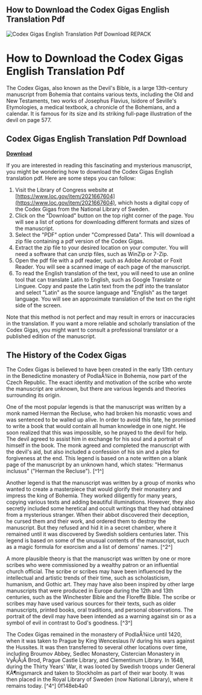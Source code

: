 ## How to Download the Codex Gigas English Translation Pdf

 
![Codex Gigas English Translation Pdf Download REPACK](https://encrypted-tbn2.gstatic.com/images?q=tbn:ANd9GcSJOlaGSpo7r__wukpZc0I8jJV78zqeza9YquixynRY0DQKIgy0m3efVY0a)

 
# How to Download the Codex Gigas English Translation Pdf
 
The Codex Gigas, also known as the Devil's Bible, is a large 13th-century manuscript from Bohemia that contains various texts, including the Old and New Testaments, two works of Josephus Flavius, Isidore of Seville's Etymologies, a medical textbook, a chronicle of the Bohemians, and a calendar. It is famous for its size and its striking full-page illustration of the devil on page 577.
 
## Codex Gigas English Translation Pdf Download


[**Download**](https://www.google.com/url?q=https%3A%2F%2Ffancli.com%2F2tKJZd&sa=D&sntz=1&usg=AOvVaw2pflIitk-9BBqsPR__xh7f)

 
If you are interested in reading this fascinating and mysterious manuscript, you might be wondering how to download the Codex Gigas English translation pdf. Here are some steps you can follow:
 
1. Visit the Library of Congress website at [https://www.loc.gov/item/2021667604](https://www.loc.gov/item/2021667604), which hosts a digital copy of the Codex Gigas from the National Library of Sweden.
2. Click on the "Download" button on the top right corner of the page. You will see a list of options for downloading different formats and sizes of the manuscript.
3. Select the "PDF" option under "Compressed Data". This will download a zip file containing a pdf version of the Codex Gigas.
4. Extract the zip file to your desired location on your computer. You will need a software that can unzip files, such as WinZip or 7-Zip.
5. Open the pdf file with a pdf reader, such as Adobe Acrobat or Foxit Reader. You will see a scanned image of each page of the manuscript.
6. To read the English translation of the text, you will need to use an online tool that can translate Latin to English, such as Google Translate or Linguee. Copy and paste the Latin text from the pdf into the translator and select "Latin" as the source language and "English" as the target language. You will see an approximate translation of the text on the right side of the screen.

Note that this method is not perfect and may result in errors or inaccuracies in the translation. If you want a more reliable and scholarly translation of the Codex Gigas, you might want to consult a professional translator or a published edition of the manuscript.
  
## The History of the Codex Gigas
 
The Codex Gigas is believed to have been created in the early 13th century in the Benedictine monastery of PodlaÅ¾ice in Bohemia, now part of the Czech Republic. The exact identity and motivation of the scribe who wrote the manuscript are unknown, but there are various legends and theories surrounding its origin.
 
One of the most popular legends is that the manuscript was written by a monk named Herman the Recluse, who had broken his monastic vows and was sentenced to be walled up alive. In order to avoid this fate, he promised to write a book that would contain all human knowledge in one night. He soon realized that this was impossible, so he prayed to the devil for help. The devil agreed to assist him in exchange for his soul and a portrait of himself in the book. The monk agreed and completed the manuscript with the devil's aid, but also included a confession of his sin and a plea for forgiveness at the end. This legend is based on a note written on a blank page of the manuscript by an unknown hand, which states: \"Hermanus inclusus\" (\"Herman the Recluse\"). [^1^]
 
Another legend is that the manuscript was written by a group of monks who wanted to create a masterpiece that would glorify their monastery and impress the king of Bohemia. They worked diligently for many years, copying various texts and adding beautiful illuminations. However, they also secretly included some heretical and occult writings that they had obtained from a mysterious stranger. When their abbot discovered their deception, he cursed them and their work, and ordered them to destroy the manuscript. But they refused and hid it in a secret chamber, where it remained until it was discovered by Swedish soldiers centuries later. This legend is based on some of the unusual contents of the manuscript, such as a magic formula for exorcism and a list of demons' names. [^2^]
 
A more plausible theory is that the manuscript was written by one or more scribes who were commissioned by a wealthy patron or an influential church official. The scribe or scribes may have been influenced by the intellectual and artistic trends of their time, such as scholasticism, humanism, and Gothic art. They may have also been inspired by other large manuscripts that were produced in Europe during the 12th and 13th centuries, such as the Winchester Bible and the Floreffe Bible. The scribe or scribes may have used various sources for their texts, such as older manuscripts, printed books, oral traditions, and personal observations. The portrait of the devil may have been intended as a warning against sin or as a symbol of evil in contrast to God's goodness. [^3^]
 
The Codex Gigas remained in the monastery of PodlaÅ¾ice until 1420, when it was taken to Prague by King Wenceslaus IV during his wars against the Hussites. It was then transferred to several other locations over time, including Broumov Abbey, Sedlec Monastery, Cistercian Monastery in VyÅ¡Å¡Ã­ Brod, Prague Castle Library, and Clementinum Library. In 1648, during the Thirty Years' War, it was looted by Swedish troops under General KÃ¶nigsmarck and taken to Stockholm as part of their war booty. It was then placed in the Royal Library of Sweden (now National Library), where it remains today. [^4^]
 0f148eb4a0
